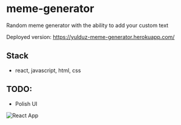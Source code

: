 # meme-generator

Random meme generator with the ability to add your custom text

Deployed version: https://yulduz-meme-generator.herokuapp.com/

## Stack
- react, javascript, html, css

## TODO: 
- Polish UI

![React App](https://user-images.githubusercontent.com/13324397/120255038-b41e7800-c250-11eb-9761-19ec14396ad9.gif)

